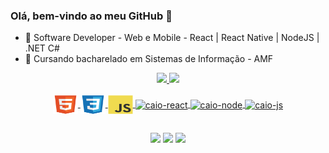 ### Olá, bem-vindo ao meu GitHub 👋
- 💼 Software Developer - Web e Mobile - React | React Native | NodeJS | .NET C#
- 🌱 Cursando bacharelado em Sistemas de Informação - AMF

<div align="center">
  <a href="https://github.com/caiopohlmann">
  <img height="180em" src="https://github-readme-stats.vercel.app/api?username=caiopohlmann&show_icons=true&theme=dracula&include_all_commits=true&count_private=true"/>
  <img height="180em" src="https://github-readme-stats.vercel.app/api/top-langs/?username=caiopohlmann&layout=compact&langs_count=7&theme=dracula"/>
</div>

<div  align="center" style="display: inline_block"><br>
  <img align="center" alt="caio-HTML" height="30" width="40" src="https://raw.githubusercontent.com/devicons/devicon/master/icons/html5/html5-original.svg">
  <img align="center" alt="caio-CSS" height="30" width="40" src="https://raw.githubusercontent.com/devicons/devicon/master/icons/css3/css3-original.svg">
  <img align="center" alt="caio-js" height="30" width="40" src="https://raw.githubusercontent.com/devicons/devicon/master/icons/javascript/javascript-original.svg">
  <img align="center" alt="caio-react" height="30" width="40" src="https://cdn.jsdelivr.net/gh/devicons/devicon/icons/react/react-original-wordmark.svg" />
  <img align="center" alt="caio-node" height="30" width="40" src="https://cdn.jsdelivr.net/gh/devicons/devicon/icons/nodejs/nodejs-plain.svg" />
  <img align="center" alt="caio-js" height="30" width="40" src="https://cdn.jsdelivr.net/gh/devicons/devicon/icons/csharp/csharp-original.svg" />
</div>
  
  ##
  
 <div align="center" >
     <a href="https://www.linkedin.com/in/caiopcarvalho/" target="_blank"><img src="https://img.shields.io/badge/-LinkedIn-%230077B5?style=for-the-badge&logo=linkedin&logoColor=white" target="_blank"></a>
    <a href = "mailto:caiopohlmann1@gmail.com"><img src="https://img.shields.io/badge/Gmail-D14836?style=for-the-badge&logo=gmail&logoColor=white" target="_blank"></a>
   <a href="https://api.whatsapp.com/send?phone=5555996200042&text=Ol%c3%a1+Caio%2c+tudo+bem+%3f" target="_blank"><img src="https://img.shields.io/badge/website-000000?style=for-the-badge&logo=About.me&logoColor=white"</a>
   
 </div>
  
 
